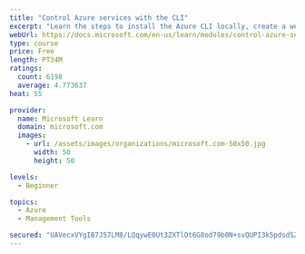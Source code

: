 ```yaml
---
title: "Control Azure services with the CLI"
excerpt: "Learn the steps to install the Azure CLI locally, create a website, and manage Azure resources using the CLI."
webUrl: https://docs.microsoft.com/en-us/learn/modules/control-azure-services-with-cli/
type: course
price: Free
length: PT34M
ratings:
  count: 6198
  average: 4.773637
heat: 55

provider:
  name: Microsoft Learn
  domain: microsoft.com
  images:
    - url: /assets/images/organizations/microsoft.com-50x50.jpg
      width: 50
      height: 50

levels:
  - Beginner

topics:
  - Azure
  - Management Tools

secured: "UAVecxVYgIB7J57LM8/LQqywE0Ut3ZXTlOt6G8od79b0N+svQUPI3k5pdsdSZiDOWBtPnxAr0aiZQfXpZw/1YcygnDlf1yzwOnXQooCXMV2079PIMROAFrZ6LugqM0gljzCdn8SE3vZ0dNgvlzAYFqDCHt8HP6kktuSzRBMDEvuuRp1nE/rypF1s3dBqWOJ2RTWKbR/uR1JID1ztvU/ZbQ/ieoYIuWWa7G3JdZj9vSX5l6W79hqU2YN4v2PffJS6N1KN9Hikk+UDEDEVC0bMNYasVRr/DJGxsiHmu81+MHzg0XyBN0jK9UXVBFcJd7XzoqFkyIcQ7emtZ2H4FTElB77yM5pU7th1dLWecT01P9XiCB8ycXVbuGKYBqOnRe8CGChysCRJHPxO963P3uYNWUnIXloP9QP03/lj0FI58TA=;8vAawvApLdvWDYsuivCUZw=="
---
```


